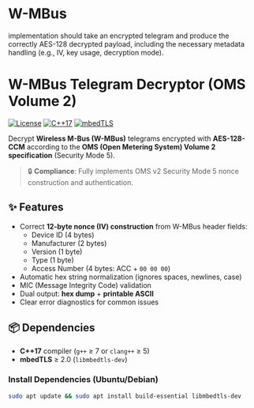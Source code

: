 # W-MBus
implementation should take an encrypted telegram and produce the correctly AES-128 decrypted payload, including the necessary metadata handling (e.g., IV, key usage, decryption mode).
# W-MBus Telegram Decryptor (OMS Volume 2)

[![License](https://img.shields.io/badge/license-MIT-blue.svg)](LICENSE)
[![C++17](https://img.shields.io/badge/C++-17-blue.svg)](https://isocpp.org/)
[![mbedTLS](https://img.shields.io/badge/crypto-mbedTLS-green)](https://github.com/Mbed-TLS/mbedtls)

Decrypt **Wireless M-Bus (W-MBus)** telegrams encrypted with **AES-128-CCM** according to the **OMS (Open Metering System) Volume 2 specification** (Security Mode 5).

> 🔒 **Compliance**: Fully implements OMS v2 Security Mode 5 nonce construction and authentication.

## ✨ Features
- Correct **12-byte nonce (IV) construction** from W-MBus header fields:
  - Device ID (4 bytes)
  - Manufacturer (2 bytes)
  - Version (1 byte)
  - Type (1 byte)
  - Access Number (4 bytes: ACC + `00 00 00`)
- Automatic hex string normalization (ignores spaces, newlines, case)
- MIC (Message Integrity Code) validation
- Dual output: **hex dump** + **printable ASCII**
- Clear error diagnostics for common issues

## 📦 Dependencies
- **C++17** compiler (`g++` ≥ 7 or `clang++` ≥ 5)
- **mbedTLS** ≥ 2.0 (`libmbedtls-dev`)

### Install Dependencies (Ubuntu/Debian)
```bash
sudo apt update && sudo apt install build-essential libmbedtls-dev
